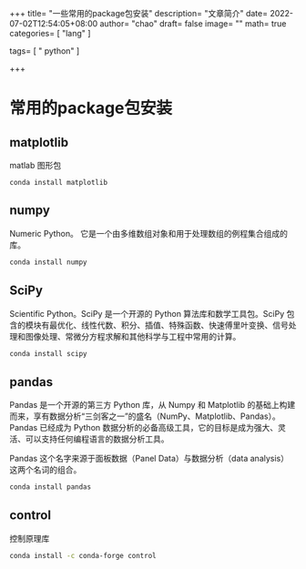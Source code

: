 +++
title= "一些常用的package包安装"
description= "文章简介"
date= 2022-07-02T12:54:05+08:00
author= "chao"
draft= false
image= "" 
math= true
categories= [
    "lang"
]

tags=  [
    " python"
]

+++

# 常用的package包安装

## matplotlib

matlab 图形包

~~~
conda install matplotlib
~~~

## numpy

Numeric Python。 它是一个由多维数组对象和用于处理数组的例程集合组成的库。

~~~bash
conda install numpy
~~~

## SciPy

Scientific Python。SciPy 是一个开源的 Python 算法库和数学工具包。SciPy 包含的模块有最优化、线性代数、积分、插值、特殊函数、快速傅里叶变换、信号处理和图像处理、常微分方程求解和其他科学与工程中常用的计算。

~~~bash
conda install scipy
~~~



## pandas

Pandas 是一个开源的第三方 Python 库，从 Numpy 和 Matplotlib 的基础上构建而来，享有数据分析“三剑客之一”的盛名（NumPy、Matplotlib、Pandas）。Pandas 已经成为 Python 数据分析的必备高级工具，它的目标是成为强大、灵活、可以支持任何编程语言的数据分析工具。

Pandas 这个名字来源于面板数据（Panel Data）与数据分析（data analysis）这两个名词的组合。

~~~ bash
conda install pandas
~~~

## control

控制原理库

~~~bash
conda install -c conda-forge control
~~~

